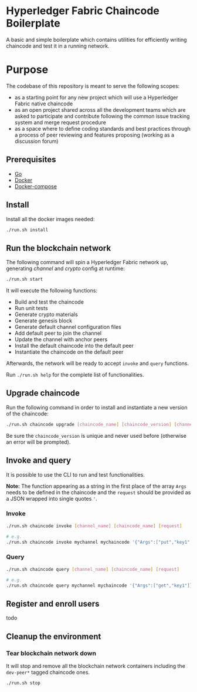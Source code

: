 # Hyperledger Fabric Chaincode Boilerplate 
A basic and simple boilerplate which contains utilities for efficiently writing chaincode and test it in a running network.

# Purpose
The codebase of this repository is meant to serve the following scopes:

- as a starting point for any new project which will use a Hyperledger Fabric native chaincode
- as an open project shared across all the development teams which are asked to participate and contribute following the common issue tracking system and merge request procedure
- as a space where to define coding standards and best practices through a process of peer reviewing and features proposing (working as a discussion forum)

## Prerequisites
- [Go](https://golang.org/dl/)
- [Docker](https://www.docker.com/get-started)
- [Docker-compose](https://www.docker.com/get-started)

## Install
Install all the docker images needed:
```bash
./run.sh install
```

## Run the blockchain network
The following command will spin a Hyperledger Fabric network up, generating _channel_ and _crypto_ config at runtime:
```bash
./run.sh start
```
It will execute the following functions:
- Build and test the chaincode
- Run unit tests
- Generate crypto materials
- Generate genesis block
- Generate default channel configuration files
- Add default peer to join the channel
- Update the channel with anchor peers
- Install the default chaincode into the default peer
- Instantiate the chaincode on the default peer

Afterwards, the network will be ready to accept `invoke` and `query` functions.

Run `./run.sh help` for the complete list of functionalities.

## Upgrade chaincode
Run the following command in order to install and instantiate a new version of the chaincode:
```bash
./run.sh chaincode upgrade [chaincode_name] [chaincode_version] [channel_name]
```
Be sure the `chaincode_version` is unique and never used before (otherwise an error will be prompted).

## Invoke and query
It is possible to use the CLI to run and test functionalities.

**Note:** The function appearing as a string in the first place of the array `Args` needs to be defined in the chaincode and the `request` should be provided as a JSON wrapped into single quotes `'`.

### Invoke
```bash
./run.sh chaincode invoke [channel_name] [chaincode_name] [request]

# e.g.
./run.sh chaincode invoke mychannel mychaincode '{"Args":["put","key1","10"]}'
```

### Query
```bash
./run.sh chaincode query [channel_name] [chaincode_name] [request]

# e.g.
./run.sh chaincode query mychannel mychaincode '{"Args":["get","key1"]}'
```

## Register and enroll users
todo

## Cleanup the environment
### Tear blockchain network down
It will stop and remove all the blockchain network containers including the `dev-peer*` tagged chaincode ones.
```bash
./run.sh stop
```